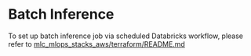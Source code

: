 # Batch Inference
To set up batch inference job via scheduled Databricks workflow, please refer to [mlc_mlops_stacks_aws/terraform/README.md](../../terraform/README.md#setting-up-batch-inference-job)
